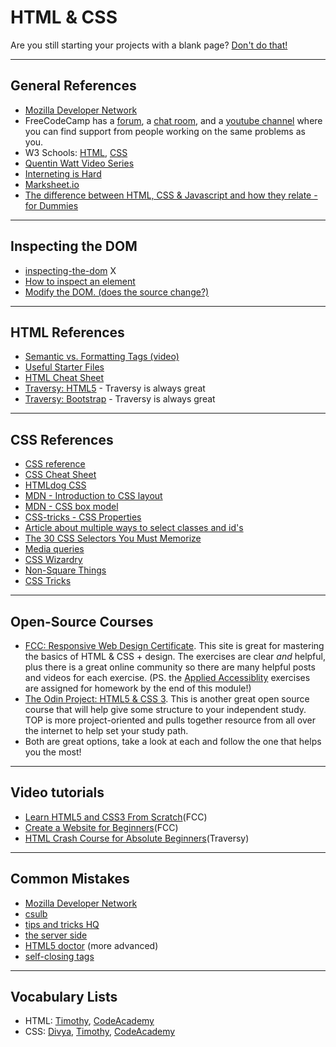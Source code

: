 # HTML & CSS

Are you still starting your projects with a blank page? [Don't do that!](https://www.sitepoint.com/a-basic-html5-template/)

---

## General References

* [Mozilla Developer Network](https://developer.mozilla.org/en-US/)
* FreeCodeCamp has a [forum](https://forum.freecodecamp.org), a [chat room](https://gitter.im/FreeCodeCamp/CodeReview), and a [youtube channel](https://www.youtube.com/channel/UC8butISFwT-Wl7EV0hUK0BQ) where you can find support from people working on the same problems as you.
* W3 Schools: [HTML](https://www.w3schools.com/html/default.asp), [CSS](https://www.w3schools.com/css/default.asp)
* [Quentin Watt Video Series](https://www.youtube.com/playlist?list=PL41lfR-6DnOq3BebucTNMSVDojCIiv_en)
* [Interneting is Hard](https://internetingishard.com)
* [Marksheet.io](https://marksheet.io)
* [The difference between HTML, CSS & Javascript and how they relate - for Dummies](https://www.youtube.com/watch?v=gT0Lh1eYk78)

---

## Inspecting the DOM

* [inspecting-the-dom](https://bgoonz.be/inspecting-the-dom) X
* [How to inspect an element](https://www.lifewire.com/get-inspect-element-tool-for-browser-756549)
* [Modify the DOM. (does the source change?)](https://zapier.com/blog/inspect-element-tutorial/)

---

## HTML References

* [Semantic vs. Formatting Tags (video)](https://www.youtube.com/watch?v=rKcAjg9wC5I)
* [Useful Starter Files](https://github.com/macloo/html_css_templates)
* [HTML Cheat Sheet](https://digital.com/tools/html-cheatsheet/)
* [Traversy: HTML5](https://www.youtube.com/watch?v=Wm6CUkswsNw) - Traversy is always great
* [Traversy: Bootstrap](https://www.youtube.com/watch?v=5GcQtLDGXy8&t=3185s) - Traversy is always great

---

## CSS References

* [CSS reference](http://cssreference.io/)
* [CSS Cheat Sheet](https://www.onblastblog.com/css3-cheat-sheet/)
* [HTMLdog CSS](http://htmldog.com/guides/css/)
* [MDN - Introduction to CSS layout](https://developer.mozilla.org/en-US/docs/Learn/CSS/CSS_layout/Introduction)
* [MDN - CSS box model](https://developer.mozilla.org/en-US/docs/Web/CSS/CSS_Box_Model/Introduction_to_the_CSS_box_model)
* [CSS-tricks - CSS Properties](https://css-tricks.com/almanac/properties/)
* [Article about multiple ways to select classes and id's](https://css-tricks.com/multiple-class-id-selectors)
* [The 30 CSS Selectors You Must Memorize](https://code.tutsplus.com/tutorials/the-30-css-selectors-you-must-memorize--net-16048)
* [Media queries](https://css-tricks.com/css-media-queries/)
* [CSS Wizardry](https://csswizardry.com)
* [Non-Square Things](http://www.sarasoueidan.com/blog/css-shapes/)
* [CSS Tricks](https://css-tricks.com)

---

## Open-Source Courses

* [FCC: Responsive Web Design Certificate](https://learn.freecodecamp.org/).  This site is great for mastering the basics of HTML & CSS + design.  The exercises are clear *and* helpful, plus there is a great online community so there are many helpful posts and videos for each exercise. (PS. the [Applied Accessiblity](https://learn.freecodecamp.org/responsive-web-design/applied-accessibility) exercises are assigned for homework by the end of this module!)
* [The Odin Project: HTML5 & CSS 3](https://www.theodinproject.com/courses/html5-and-css3). This is another great open source course that will help give some structure to your independent study. TOP is more project-oriented and pulls together resource from all over the internet to help set your study path.
* Both are great options, take a look at each and follow the one that helps you the most!

---

## Video tutorials

* [Learn HTML5 and CSS3 From Scratch](https://www.youtube.com/watch?v=mU6anWqZJcc)(FCC)
* [Create a Website for Beginners](https://www.youtube.com/watch?v=kMT54MPz9oE)(FCC)
* [HTML Crash Course for Absolute Beginners](https://www.youtube.com/watch?v=UB1O30fR-EE)(Traversy)

---

## Common Mistakes

* [Mozilla Developer Network](https://developer.mozilla.org/en-US/docs/Learn/Tools_and_testing/Cross_browser_testing/HTML_and_CSS)
* [csulb](http://web.csulb.edu/divisions/students/dss/accessibility/web/webaim-12comm.html)
* [tips and tricks HQ](https://www.tipsandtricks-hq.com/10-common-html-mistakes-to-avoid-1980)
* [the server side](https://www.theserverside.com/tip/The-10-most-common-and-avoidable-HTML5-mistakes)
* [HTML5 doctor](http://html5doctor.com/avoiding-common-html5-mistakes/) (more advanced)
* [self-closing tags](http://xahlee.info/js/html5_non-closing_tag.html)

---

## Vocabulary Lists

* HTML: [Timothy](https://docs.google.com/viewer?a=v&pid=sites&srcid=ZGVmYXVsdGRvbWFpbnxrYXRhc2tldWlpc3Rvc2VsaWR3bnxneDo0YmNjZjM3MDBmNjBjYzVh), [CodeAcademy](https://www.codecademy.com/articles/glossary-html)
* CSS: [Divya](http://nimbupani.com/css-vocabulary.html), [Timothy](https://docs.google.com/viewer?a=v&pid=sites&srcid=ZGVmYXVsdGRvbWFpbnxkb3dubG9hZGZyZWVzaGFyZXxneDo0YTJlNTRkMGIwZDZiZWEx), [CodeAcademy](https://www.codecademy.com/articles/glossary-css)

